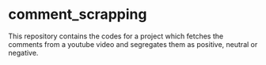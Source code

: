 # comment_scrapping
This repository contains the codes for a project which fetches the comments from a youtube video and segregates them as positive, neutral or negative.
